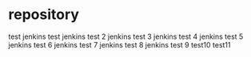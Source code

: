 # repository
test
jenkins test
jenkins test 2
jenkins test 3
jenkins test 4
jenkins test 5
jenkins test 6
jenkins test 7
jenkins test 8
jenkins test 9
test10
test11
